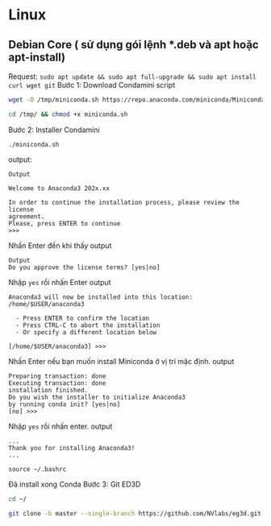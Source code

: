 # Linux
## Debian Core ( sử dụng gói lệnh *.deb và apt hoặc apt-install)
Request: ```sudo apt update && sudo apt full-upgrade && sudo apt install curl wget git```
Bước 1: Download Condamini script
```bash
wget -O /tmp/miniconda.sh https://repo.anaconda.com/miniconda/Miniconda3-latest-Linux-x86_64.sh
```
```bash
cd /tmp/ && chmod +x miniconda.sh
```
Bước 2: Installer Condamini
```
./miniconda.sh
```
output: 
```
Output

Welcome to Anaconda3 202x.xx

In order to continue the installation process, please review the license
agreement.
Please, press ENTER to continue
>>>
```
Nhấn Enter đến khi thấy output
```
Output
Do you approve the license terms? [yes|no]
```
Nhập <code>yes</code> rồi nhấn Enter
output
```
Anaconda3 will now be installed into this location:
/home/$USER/anaconda3

  - Press ENTER to confirm the location
  - Press CTRL-C to abort the installation
  - Or specify a different location below

[/home/$USER/anaconda3] >>>
```
Nhấn Enter nếu bạn muốn install Miniconda ở vị trí mặc định.
output
```
Preparing transaction: done
Executing transaction: done
installation finished.
Do you wish the installer to initialize Anaconda3
by running conda init? [yes|no]
[no] >>>
```
Nhập <code>yes</code> rồi nhấn enter.
output
```
...
Thank you for installing Anaconda3!
...
```
```
source ~/.bashrc
```
Đã install xong Conda
Bước 3:
Git ED3D
```bash
cd ~/
```
```bash
git clone -b master --single-branch https://github.com/NVlabs/eg3d.git
```
